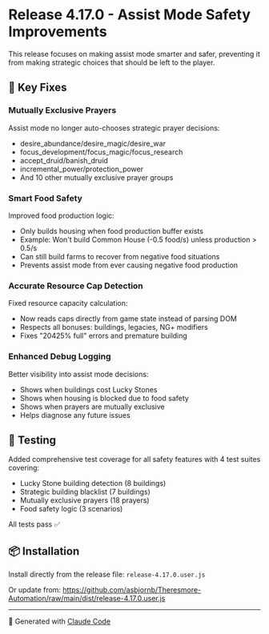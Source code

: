 # Release 4.17.0 - Assist Mode Safety Improvements

This release focuses on making assist mode smarter and safer, preventing it from making strategic choices that should be left to the player.

## 🎯 Key Fixes

### Mutually Exclusive Prayers

Assist mode no longer auto-chooses strategic prayer decisions:

- desire_abundance/desire_magic/desire_war
- focus_development/focus_magic/focus_research
- accept_druid/banish_druid
- incremental_power/protection_power
- And 10 other mutually exclusive prayer groups

### Smart Food Safety

Improved food production logic:

- Only builds housing when food production buffer exists
- Example: Won't build Common House (-0.5 food/s) unless production > 0.5/s
- Can still build farms to recover from negative food situations
- Prevents assist mode from ever causing negative food production

### Accurate Resource Cap Detection

Fixed resource capacity calculation:

- Now reads caps directly from game state instead of parsing DOM
- Respects all bonuses: buildings, legacies, NG+ modifiers
- Fixes "20425% full" errors and premature building

### Enhanced Debug Logging

Better visibility into assist mode decisions:

- Shows when buildings cost Lucky Stones
- Shows when housing is blocked due to food safety
- Shows when prayers are mutually exclusive
- Helps diagnose any future issues

## 🧪 Testing

Added comprehensive test coverage for all safety features with 4 test suites covering:

- Lucky Stone building detection (8 buildings)
- Strategic building blacklist (7 buildings)
- Mutually exclusive prayers (18 prayers)
- Food safety logic (3 scenarios)

All tests pass ✅

## 📦 Installation

Install directly from the release file: `release-4.17.0.user.js`

Or update from: https://github.com/asbjornb/Theresmore-Automation/raw/main/dist/release-4.17.0.user.js

---

🤖 Generated with [Claude Code](https://claude.com/claude-code)
